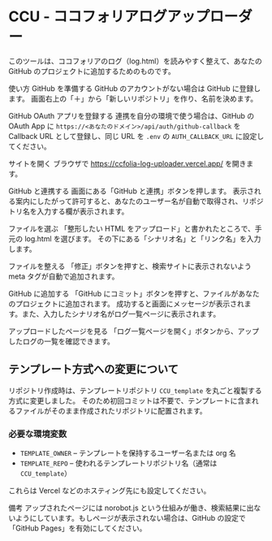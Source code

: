# CCU - ココフォリアログアップローダー

このツールは、ココフォリアのログ（log.html）を読みやすく整えて、あなたの GitHub のプロジェクトに追加するためのものです。

使い方
GitHub を準備する
GitHub のアカウントがない場合は GitHub に登録します。
画面右上の「＋」から「新しいリポジトリ」を作り、名前を決めます。

GitHub OAuth アプリを登録する
連携を自分の環境で使う場合は、GitHub の OAuth App に
`https://<あなたのドメイン>/api/auth/github-callback`
を Callback URL として登録し、同じ URL を `.env` の
`AUTH_CALLBACK_URL` に設定してください。

サイトを開く
ブラウザで https://ccfolia-log-uploader.vercel.app/ を開きます。

GitHub と連携する
画面にある「GitHub と連携」ボタンを押します。
表示される案内にしたがって許可すると、あなたのユーザー名が自動で取得され、リポジトリ名を入力する欄が表示されます。

ファイルを選ぶ
「整形したい HTML をアップロード」と書かれたところで、手元の log.html を選びます。
その下にある「シナリオ名」と「リンク名」を入力します。

ファイルを整える
「修正」ボタンを押すと、検索サイトに表示されないよう meta タグが自動で追加されます。

GitHub に追加する
「GitHub にコミット」ボタンを押すと、ファイルがあなたのプロジェクトに追加されます。
成功すると画面にメッセージが表示されます。また、入力したシナリオ名がログ一覧ページに表示されます。

アップロードしたページを見る
「ログ一覧ページを開く」ボタンから、アップしたログの一覧を確認できます。

## テンプレート方式への変更について

リポジトリ作成時は、テンプレートリポジトリ `CCU_template` を丸ごと複製する方式に変更しました。
そのため初回コミットは不要で、テンプレートに含まれるファイルがそのまま作成されたリポジトリに配置されます。

### 必要な環境変数

- `TEMPLATE_OWNER` – テンプレートを保持するユーザー名または org 名
- `TEMPLATE_REPO` – 使われるテンプレートリポジトリ名（通常は `CCU_template`）

これらは Vercel などのホスティング先にも設定してください。

備考
アップされたページには norobot.js という仕組みが働き、検索結果に出ないようにしています。もしページが表示されない場合は、GitHub の設定で「GitHub Pages」を有効にしてください。
